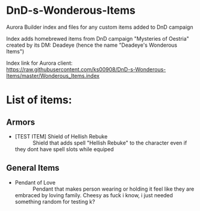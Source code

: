 # DnD-s-Wonderous-Items
Aurora Builder index and files for any custom items added to DnD campaign

Index adds homebrewed items from DnD campaign "Mysteries of Oestria" created by its DM: Deadeye (hence the name "Deadeye's Wonderous Items")

Index link for Aurora client:
https://raw.githubusercontent.com/ks00908/DnD-s-Wonderous-Items/master/Wonderous_Items.index

# List of items:

## Armors
- [TEST ITEM] Shield of Hellish Rebuke <br>
&nbsp;&nbsp;&nbsp;&nbsp;&nbsp;&nbsp;&nbsp;&nbsp;&nbsp;&nbsp;&nbsp;&nbsp;Shield that adds spell "Hellish Rebuke" to the character even if they dont have spell slots while equiped

## General Items
- Pendant of Love <br>
&nbsp;&nbsp;&nbsp;&nbsp;&nbsp;&nbsp;&nbsp;&nbsp;&nbsp;&nbsp;&nbsp;&nbsp;Pendant that makes person wearing or holding it feel like they are embraced by loving family. Cheesy as fuck i know, i just needed something random for testing k?
